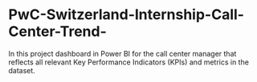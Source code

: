 # PwC-Switzerland-Internship-Call-Center-Trend-
In this project dashboard in Power BI for the call center manager that reflects all relevant Key Performance Indicators (KPIs) and metrics in the dataset.
